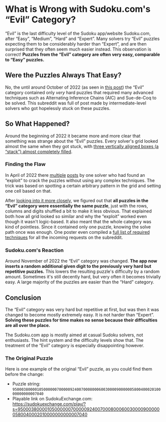 # What is Wrong with Sudoku.com's “Evil” Category?

“Evil” is the last difficulty level of the Sudoku app/website Sudoku.com, after “Easy”, “Medium”, “Hard” and “Expert”. Many solvers try “Evil” puzzles expecting them to be considerably harder than “Expert”, and are then surprised that they often seem much easier instead. This observation is correct! **Puzzles from the “Evil” category are often very easy, comparable to “Easy” puzzles.**

## Were the Puzzles Always That Easy?

No, the until around October of 2022 (as seen in [this post](https://www.reddit.com/r/sudoku/comments/y1bv38/any_ideas_here/)) the “Evil” category contained only *very* hard puzzles that required many advanced techniques such as Alternating Inference Chains (AIC) and Sue-de-Coq to be solved. This subreddit was full of post made by intermediate-level solvers who got hopelessly stuck on these puzzles.

## So What Happened?

Around the beginning of 2022 it became more and more clear that something was strange about the “Evil” puzzles. Every solver's grid looked almost the same when they got stuck, with [three vertically aligned boxes (a “stack”) almost completely filled](https://www.reddit.com/r/sudoku/comments/tsj3d7/always_stuck_with_three_completed_columns_on_evil/).

### Finding the Flaw

In April of 2022 there [multiple](https://www.reddit.com/r/sudoku/comments/tux2if/sudokucom_evil_difficulty_key_point/) [posts](https://www.reddit.com/r/sudoku/comments/tvu2xx/sudokucom_evil_more_exploits/) by one solver who had found an “exploit” to crack the puzzles without using any complex techniques. The trick was based on spotting a certain arbitrary pattern in the grid and setting one cell based on that.

After [looking into it more closely](https://www.reddit.com/r/sudoku/comments/tvg037/comment/i3evns1/?context=3), we figured out that **all puzzles in the “Evil” category were essentially the same puzzle**, just with the rows, columns and digits shuffled a bit to make it less obvious. That explained both how all grid looked so similar and why the “exploit” worked even though it wasn't logic-based. It also meant that the whole category was kind of pointless. Since it contained only one puzzle, knowing the solve path once was enough. One poster even compiled a [full list of required techniques](https://www.reddit.com/r/sudoku/comments/u0zig9/the_solve_path_to_every_sudokucomevil_puzzle/) for all the incoming requests on the subreddit.

### Sudoku.com's Reaction

Around November of 2022 the “Evil” category was changed. **The app now inserts a random additional given digit to the previously very hard but repetitive puzzles.** This lowers the resulting puzzle's difficulty by a random amount. Sometimes it's still decently hard, but very often it becomes trivially easy. A large majority of the puzzles are easier than the “Hard” category.

## Conclusion

The “Evil” category was very hard but repetitive at first, but was then it was changed to become mostly extremely easy. It is not harder than “Expert”. **Solving these puzzles for time makes no sense because their difficulties are all over the place.**

The Sudoku.com app is mostly aimed at casual Sudoku solvers, not enthusiasts. The hint system and the difficulty levels show that. The treatment of the “Evil” category is especially disappointing however.

### The Original Puzzle

Here is one example of the original “Evil” puzzle, as you could find them before the change:

 * Puzzle string:  
   `950003800001050000007000009240070008000600300009000000580040002010000000000007040`
 * Playable link on SudokuExchange.com:  
   https://sudokuexchange.com/play/?s=950003800001050000007000009240070008000600300009000000580040002010000000000007040
